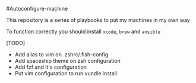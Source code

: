 #Autoconfigure-machine

This repository is a series of playbooks to put my machines in my own way

To function correctly you should install `xcode`, `brew` and `ansible`


[TODO]

- Add alias to vim on .zshrc/.fish-config
- Add spaceship theme on zsh configuration
- Add fzf and it's configuration
- Put vim configuration to run vundle install
